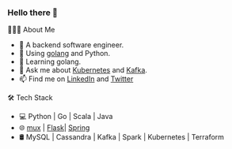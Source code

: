 ### Hello there 👋

👨🏻‍💻 About Me

- 💼 A backend software engineer.
- 🔭 Using [golang](https://golang.org/) and Python.
- 🌱 Learning golang.
- 💬 Ask me about [Kubernetes](https://kubernetes.io/) and [Kafka](https://kafka.apache.org/).
- 📫 Find me on [LinkedIn](https://www.linkedin.com/in/wanwenli/) and [Twitter](https://twitter.com/wenli_wan)

🛠 Tech Stack
- 💻 Python | Go | Scala | Java
- 🌐 [mux](https://github.com/gorilla/mux) |
[Flask](https://flask.palletsprojects.com/)|
[Spring](https://spring.io/)
- 🛢 MySQL | Cassandra | Kafka | Spark | Kubernetes | Terraform
